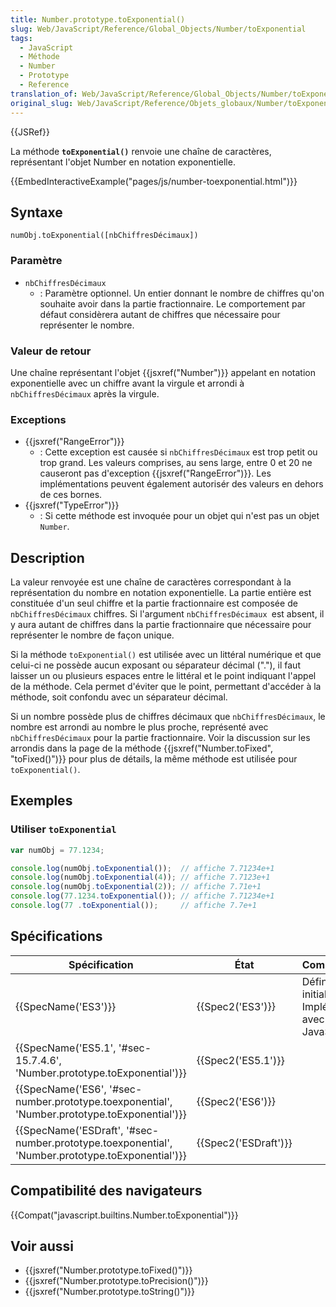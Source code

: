 ```yaml
---
title: Number.prototype.toExponential()
slug: Web/JavaScript/Reference/Global_Objects/Number/toExponential
tags:
  - JavaScript
  - Méthode
  - Number
  - Prototype
  - Reference
translation_of: Web/JavaScript/Reference/Global_Objects/Number/toExponential
original_slug: Web/JavaScript/Reference/Objets_globaux/Number/toExponential
---
```

{{JSRef}}

La méthode **`toExponential()`** renvoie une chaîne de caractères, représentant l'objet Number en notation exponentielle.

{{EmbedInteractiveExample("pages/js/number-toexponential.html")}}

## Syntaxe

    numObj.toExponential([nbChiffresDécimaux])

### Paramètre

- `nbChiffresDécimaux`
  - : Paramètre optionnel. Un entier donnant le nombre de chiffres qu'on souhaite avoir dans la partie fractionnaire. Le comportement par défaut considèrera autant de chiffres que nécessaire pour représenter le nombre.

### Valeur de retour

Une chaîne représentant l'objet {{jsxref("Number")}} appelant en notation exponentielle avec un chiffre avant la virgule et arrondi à `nbChiffresDécimaux` après la virgule.

### Exceptions

- {{jsxref("RangeError")}}
  - : Cette exception est causée si `nbChiffresDécimaux` est trop petit ou trop grand. Les valeurs comprises, au sens large, entre 0 et 20 ne causeront pas d'exception {{jsxref("RangeError")}}. Les implémentations peuvent également autorisér des valeurs en dehors de ces bornes.
- {{jsxref("TypeError")}}
  - : Si cette méthode est invoquée pour un objet qui n'est pas un objet `Number`.

## Description

La valeur renvoyée est une chaîne de caractères correspondant à la représentation du nombre en notation exponentielle. La partie entière est constituée d'un seul chiffre et la partie fractionnaire est composée de `nbChiffresDécimaux` chiffres. Si l'argument `nbChiffresDécimaux `est absent, il y aura autant de chiffres dans la partie fractionnaire que nécessaire pour représenter le nombre de façon unique.

Si la méthode `toExponential()` est utilisée avec un littéral numérique et que celui-ci ne possède aucun exposant ou séparateur décimal ("."), il faut laisser un ou plusieurs espaces entre le littéral et le point indiquant l'appel de la méthode. Cela permet d'éviter que le point, permettant d'accéder à la méthode, soit confondu avec un séparateur décimal.

Si un nombre possède plus de chiffres décimaux que `nbChiffresDécimaux`, le nombre est arrondi au nombre le plus proche, représenté avec `nbChiffresDécimaux` pour la partie fractionnaire. Voir la discussion sur les arrondis dans la page  de la méthode {{jsxref("Number.toFixed", "toFixed()")}} pour plus de détails, la même méthode est utilisée pour `toExponential()`.

## Exemples

### Utiliser `toExponential`

```js
var numObj = 77.1234;

console.log(numObj.toExponential());  // affiche 7.71234e+1
console.log(numObj.toExponential(4)); // affiche 7.7123e+1
console.log(numObj.toExponential(2)); // affiche 7.71e+1
console.log(77.1234.toExponential()); // affiche 7.71234e+1
console.log(77 .toExponential());     // affiche 7.7e+1
```

## Spécifications

| Spécification                                                                                                                    | État                         | Commentaires                                          |
| -------------------------------------------------------------------------------------------------------------------------------- | ---------------------------- | ----------------------------------------------------- |
| {{SpecName('ES3')}}                                                                                                         | {{Spec2('ES3')}}         | Définition initiale. Implémentée avec JavaScript 1.5. |
| {{SpecName('ES5.1', '#sec-15.7.4.6', 'Number.prototype.toExponential')}}                                 | {{Spec2('ES5.1')}}     |                                                       |
| {{SpecName('ES6', '#sec-number.prototype.toexponential', 'Number.prototype.toExponential')}}     | {{Spec2('ES6')}}         |                                                       |
| {{SpecName('ESDraft', '#sec-number.prototype.toexponential', 'Number.prototype.toExponential')}} | {{Spec2('ESDraft')}} |                                                       |

## Compatibilité des navigateurs

{{Compat("javascript.builtins.Number.toExponential")}}

## Voir aussi

- {{jsxref("Number.prototype.toFixed()")}}
- {{jsxref("Number.prototype.toPrecision()")}}
- {{jsxref("Number.prototype.toString()")}}
